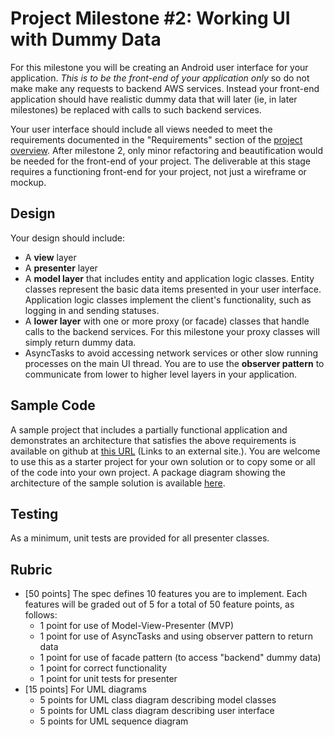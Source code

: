 # Project Milestone #2: Working UI with Dummy Data
For this milestone you will be creating an Android user interface for your application. *This is to be the front-end of your application only* so do not make make any requests to backend AWS services.  Instead your front-end application should have realistic dummy data that will later (ie, in later milestones) be replaced with calls to such backend services.

Your user interface should include all views needed to meet the requirements documented in the "Requirements" section of the [project overview](../README.md). After milestone 2, only minor refactoring and beautification would be needed for the front-end of your project. The deliverable at this stage requires a functioning front-end for your project, not just a wireframe or mockup.

## Design
Your design should include:

* A **view** layer 
* A **presenter** layer
* A **model layer** that includes entity and application logic classes. Entity classes represent the basic data items presented in your user interface. Application logic classes implement the client's functionality, such as logging in and sending statuses.
* A **lower layer** with one or more proxy (or facade) classes that handle calls to the backend services. For this milestone your proxy classes will simply return dummy data.
* AsyncTasks to avoid accessing network services or other slow running processes on the main UI thread.
You are to use the **observer pattern** to communicate from lower to higher level layers in your application.

## Sample Code
A sample project that includes a partially functional application and demonstrates an architecture that satisfies the above requirements is available on github at [this URL](https://github.com/jerodw/tweeter-samples/tree/client-sample-1) (Links to an external site.). You are welcome to use this as a starter project for your own solution or to copy some or all of the code into your own project. A package diagram showing the architecture of the sample solution is available [here](class/Milestone%202%20Architecture%20Diagram.pdf). 

## Testing
As a minimum, unit tests are provided for all presenter classes.

## Rubric
* [50 points] The spec defines 10 features you are to implement. Each features will be graded out of 5 for a total of 50 feature points, as follows:
  * 1 point for use of Model-View-Presenter (MVP)
  * 1 point for use of AsyncTasks and using observer pattern to return data 
  * 1 point for use of facade pattern (to access "backend" dummy data)
  * 1 point for correct functionality
  * 1 point for unit tests for presenter
* [15 points] For UML diagrams
  * 5 points for UML class diagram describing model classes
  * 5 points for UML class diagram describing user interface
  * 5 points for UML sequence diagram
